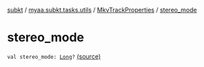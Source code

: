 [subkt](../../index.md) / [myaa.subkt.tasks.utils](../index.md) / [MkvTrackProperties](index.md) / [stereo_mode](./stereo_mode.md)

# stereo_mode

`val stereo_mode: `[`Long`](https://kotlinlang.org/api/latest/jvm/stdlib/kotlin/-long/index.html)`?` [(source)](https://github.com/Myaamori/SubKt/blob/0.1.19/src/main/kotlin/myaa/subkt/tasks/utils/mkvmerge.kt#L103)